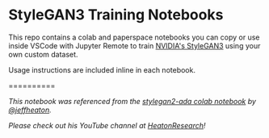 # StyleGAN3 Training Notebooks

This repo contains a colab and paperspace notebooks you can copy or use inside VSCode with Jupyter Remote to train [NVIDIA's StyleGAN3](https://github.com/NVlabs/stylegan3) using your own custom dataset.

Usage instructions are included inline in each notebook.

==========

_This notebook was referenced from the [stylegan2-ada colab notebook](https://github.com/jeffheaton/present/blob/master/youtube/gan/colab_gan_train.ipynb) by [@jeffheaton](https://github.com/jeffheaton)._

_Please check out his YouTube channel at [HeatonResearch](https://www.youtube.com/c/HeatonResearch)!_
